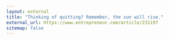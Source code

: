 ```yaml
---
layout: external
title: "Thinking of quitting? Remember, the sun will rise."
external_url: https://www.entrepreneur.com/article/231197
sitemap: false
---
```

